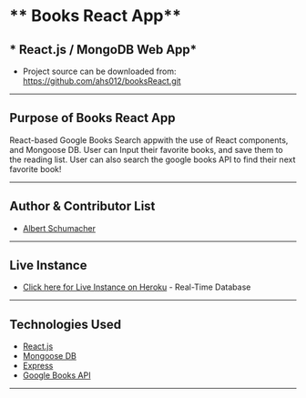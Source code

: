 # ** Books React App**

## * React.js / MongoDB Web App*

* Project source can be downloaded from: https://github.com/ahs012/booksReact.git 

---

## Purpose of Books React App

React-based Google Books Search appwith the use of React components, and Mongoose DB. User can Input their favorite books, and save them to the reading list. User can also search the google books API to find their next favorite book!


---

## Author & Contributor List

* [Albert Schumacher](github.com/ahs012) 

---

## Live Instance 

* [Click here for Live Instance on Heroku](https://firebase.google.com) - Real-Time Database 
---

## Technologies Used

* [React.js](https://reactjs.org/) 
* [Mongoose DB](https://mongoosejs.com/docs/) 
* [Express](https://expressjs.com/)
* [Google Books API](https://developers.google.com/books/) 

---
